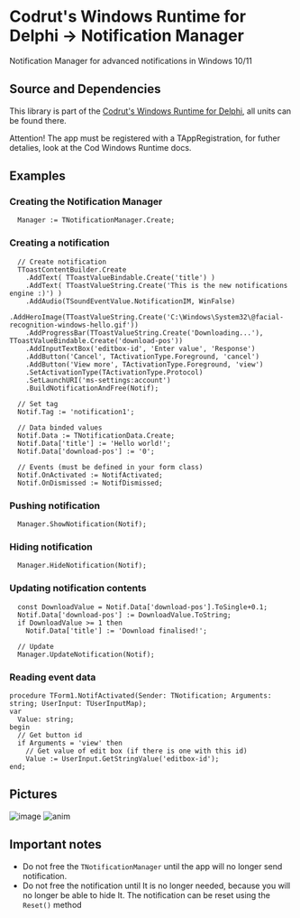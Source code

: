 # Codrut's Windows Runtime for Delphi -> Notification Manager
Notification Manager for advanced notifications in Windows 10/11

## Source and Dependencies
This library is part of the [Codrut's Windows Runtime for Delphi](https://github.com/Codrax/Cod-Windows-Runtime), all units can be found there.

Attention! The app must be registered with a TAppRegistration, for futher detalies, look at the Cod Windows Runtime docs.

## Examples
### Creating the Notification Manager
```
  Manager := TNotificationManager.Create;
```

### Creating a notification
```
  // Create notification
  TToastContentBuilder.Create
    .AddText( TToastValueBindable.Create('title') )
    .AddText( TToastValueString.Create('This is the new notifications engine :)') )
    .AddAudio(TSoundEventValue.NotificationIM, WinFalse)
    .AddHeroImage(TToastValueString.Create('C:\Windows\System32\@facial-recognition-windows-hello.gif'))
    .AddProgressBar(TToastValueString.Create('Downloading...'), TToastValueBindable.Create('download-pos'))
    .AddInputTextBox('editbox-id', 'Enter value', 'Response')
    .AddButton('Cancel', TActivationType.Foreground, 'cancel')
    .AddButton('View more', TActivationType.Foreground, 'view')
    .SetActivationType(TActivationType.Protocol)
    .SetLaunchURI('ms-settings:account')
    .BuildNotificationAndFree(Notif);
  
  // Set tag
  Notif.Tag := 'notification1';

  // Data binded values
  Notif.Data := TNotificationData.Create;
  Notif.Data['title'] := 'Hello world!';
  Notif.Data['download-pos'] := '0';

  // Events (must be defined in your form class)
  Notif.OnActivated := NotifActivated;
  Notif.OnDismissed := NotifDismissed;
```

### Pushing notification
```
  Manager.ShowNotification(Notif);
```


### Hiding notification
```
  Manager.HideNotification(Notif);
```

### Updating notification contents
```
  const DownloadValue = Notif.Data['download-pos'].ToSingle+0.1;
  Notif.Data['download-pos'] := DownloadValue.ToString;
  if DownloadValue >= 1 then
    Notif.Data['title'] := 'Download finalised!';

  // Update
  Manager.UpdateNotification(Notif);
```

### Reading event data
```
procedure TForm1.NotifActivated(Sender: TNotification; Arguments: string; UserInput: TUserInputMap);
var
  Value: string;
begin
  // Get button id
  if Arguments = 'view' then
    // Get value of edit box (if there is one with this id)
    Value := UserInput.GetStringValue('editbox-id');
end;
```

## Pictures
![image](https://github.com/user-attachments/assets/d612e2e9-f706-469a-ac4e-85ee5b434c04)
![anim](https://github.com/Codrax/Cod-Notification-Manager/assets/68193064/33026b0f-b11a-4c27-993e-69f6850db506)

## Important notes
- Do not free the `TNotificationManager` until the app will no longer send notification.
- Do not free the notification until It is no longer needed, because you will no longer be able to hide It. The notification can be reset using the `Reset()`
 method
